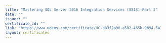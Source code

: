 ```yaml
---
title: "Mastering SQL Server 2016 Integration Services (SSIS)-Part 2"
date: ""
issuer: ""
certificate_id: ""
link: "https://www.udemy.com/certificate/UC-b83f2a90-a502-465b-9b94-5a704ba5d23e/"
layout: certificates
---
```

